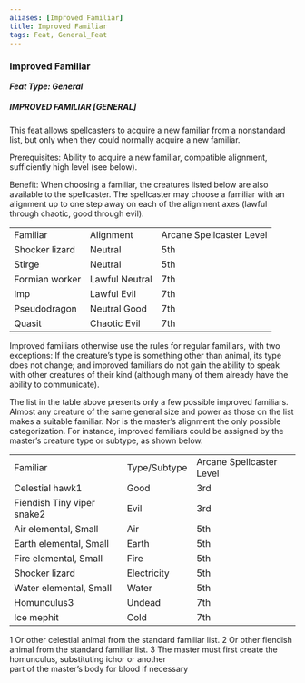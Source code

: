 ```yaml
---
aliases: [Improved Familiar]
title: Improved Familiar
tags: Feat, General_Feat
---
```

### Improved Familiar 
***Feat Type: General***

##### IMPROVED FAMILIAR [GENERAL]

This feat allows spellcasters to acquire a new familiar from a nonstandard list, but only when they could normally acquire a new familiar.

Prerequisites: Ability to acquire a new familiar, compatible alignment, sufficiently high level (see below).

Benefit: When choosing a familiar, the creatures listed below are also available to the spellcaster. The spellcaster may choose a familiar with an alignment up to one step away on each of the alignment axes (lawful through chaotic, good through evil).  

|   |   |   |
|---|---|---|
|Familiar|Alignment|Arcane Spellcaster Level|
|Shocker lizard|Neutral|5th|
|Stirge|Neutral|5th|
|Formian worker|Lawful Neutral|7th|
|Imp|Lawful Evil|7th|
|Pseudodragon|Neutral Good|7th|
|Quasit|Chaotic Evil|7th|


Improved familiars otherwise use the rules for regular familiars, with two exceptions: If the creature’s type is something other than animal, its type does not change; and improved familiars do not gain the ability to speak with other creatures of their kind (although many of them already have the ability to communicate).  
  
The list in the table above presents only a few possible improved familiars. Almost any creature of the same general size and power as those on the list makes a suitable familiar. Nor is the master’s alignment the only possible categorization. For instance, improved familiars could be assigned by the master’s creature type or subtype, as shown below.  

|   |   |   |
|---|---|---|
|Familiar|Type/Subtype|Arcane Spellcaster Level|
|Celestial hawk1|Good|3rd|
|Fiendish Tiny viper snake2|Evil|3rd|
|Air elemental, Small|Air|5th|
|Earth elemental, Small|Earth|5th|
|Fire elemental, Small|Fire|5th|
|Shocker lizard|Electricity|5th|
|Water elemental, Small|Water|5th|
|Homunculus3|Undead|7th|
|Ice mephit|Cold|7th|


1 Or other celestial animal from the standard familiar list.
2 Or other fiendish animal from the standard familiar list.
3 The master must first create the homunculus, substituting ichor or another  <br>part of the master’s body for blood if necessary